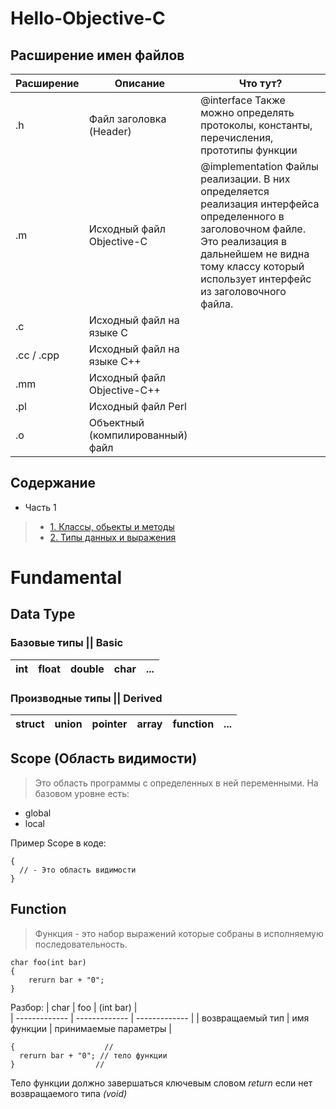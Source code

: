 # Hello-Objective-C

## Расширение имен файлов

| Расширение  | Описание | Что тут? |
| ------------- | ------------- | ------------- | 
| .h | Файл заголовка (Header)  | @interface Также можно определять протоколы, константы, перечисления, прототипы функции |
| .m  | Исходный файл Objective-C | @implementation Файлы реализации. В них определяется реализация интерфейса определенного в заголовочном файле. Это реализация в дальнейшем не видна тому классу который использует интерфейс из заголовочного файла.  |
| .c  | Исходный файл на языке C  |  |
| .cc / .cpp  | Исходный файл на языке C++  |  |
| .mm  | Исходный файл Objective-C++  |  |
| .pl  | Исходный файл Perl  |  |
| .o  | Объектный (компилированный) файл |  |

## Содержание 

* Часть 1
> * [ 1. Классы, обьекты и методы](https://github.com/egorskikh/Hello-Objective-C/blob/main/Learn%20Objective-C/02.%20%D0%9A%D0%BB%D0%B0%D1%81%D1%81%D1%8B%2C%20%D0%BE%D0%B1%D1%8C%D0%B5%D0%BA%D1%82%D1%8B%20%D0%B8%20%D0%BC%D0%B5%D1%82%D0%BE%D0%B4%D1%8B/%D0%9A%D0%BB%D0%B0%D1%81%D1%81%D1%8B%2C%20%D0%BE%D0%B1%D1%8C%D0%B5%D0%BA%D1%82%D1%8B%20%D0%B8%20%D0%BC%D0%B5%D1%82%D0%BE%D0%B4%D1%8B.md#hello-objective-c)
> * [ 2. Типы данных и выражения](https://github.com/egorskikh/Hello-Objective-C/blob/main/Learn%20Objective-C/03.%20%D0%A2%D0%B8%D0%BF%D1%8B%20%D0%B4%D0%B0%D0%BD%D0%BD%D1%8B%D1%85%20%D0%B8%20%D0%B2%D1%8B%D1%80%D0%B0%D0%B6%D0%B5%D0%BD%D0%B8%D1%8F%20/%D0%A2%D0%B8%D0%BF%D1%8B%20%D0%B4%D0%B0%D0%BD%D0%BD%D1%8B%D1%85%20%D0%B8%20%D0%B2%D1%8B%D1%80%D0%B0%D0%B6%D0%B5%D0%BD%D0%B8%D1%8F%20.md)

# Fundamental

## Data Type
### Базовые  типы || Basic

| int  | float  | double | char | ... |
| ------------- | ------------- | ------------- | ------------- | ------------- | 

### Производные  типы || Derived

| struct  | union | pointer | array | function | ... |
| ------------- | ------------- | ------------- |  ------------- | ------------- | ------------- | 

## Scope (Область видимости)
>Это область программы с определенных в ней переменными. 
На базовом уровне есть:
* global
* local

Пример Scope в коде:
```objc
{
  // - Это область видимости
}
```

## Function
>Функция - это набор выражений которые собраны в исполняемую последовательность. 

```objc
char foo(int bar)
{
    rerurn bar + "0";
}
```
Разбор: 
| char  | foo | (int bar) |  
| ------------- | ------------- | ------------- | 
| возвращаемый тип | имя функции  | принимаемые параметры  | 

```objc
{                    // 
  rerurn bar + "0"; // тело функции
}                  //
```
Тело функции должно завершаться ключевым словом *return* если нет возвращаемого типа *(void)*
